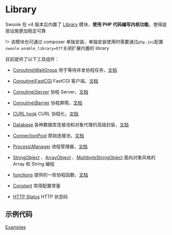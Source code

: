 # Library

Swoole 在 v4 版本后内置了 [Library](https://github.com/swoole/library) 模块，**使用 PHP 代码编写内核功能**，使得底层设施更加稳定可靠

!> 该模块也可通过 composer 单独安装，单独安装使用时需要通过`php.ini`配置`swoole.enable_library=Off`关闭扩展内置的 library

目前提供了以下工具组件：

- [Coroutine\WaitGroup](https://github.com/swoole/library/blob/master/src/core/Coroutine/WaitGroup.php) 用于等待并发协程任务，[文档](/coroutine/wait_group)
- [Coroutine\FastCGI](https://github.com/swoole/library/tree/master/src/core/Coroutine/FastCGI) FastCGI 客户端，[文档](/coroutine_client/fastcgi)
- [Coroutine\Server](https://github.com/swoole/library/blob/master/src/core/Coroutine/Server.php) 协程 Server，[文档](/coroutine/server)
- [Coroutine\Barrier](https://github.com/swoole/library/blob/master/src/core/Coroutine/Barrier.php) 协程屏障，[文档](/coroutine/barrier)

- [CURL hook](https://github.com/swoole/library/tree/master/src/core/Curl) CURL 协程化，[文档](/runtime?id=swoole_hook_curl)
- [Database](https://github.com/swoole/library/tree/master/src/core/Database) 各种数据库连接池和对象代理的高级封装，[文档](/coroutine/conn_pool?id=database)
- [ConnectionPool](https://github.com/swoole/library/blob/master/src/core/ConnectionPool.php) 原始连接池，[文档](/coroutine/conn_pool?id=connectionpool)
- [Process\Manager](https://github.com/swoole/library/blob/master/src/core/Process/Manager.php) 进程管理器，[文档](/process/process_manager)

- [StringObject](https://github.com/swoole/library/blob/master/src/core/StringObject.php) 、[ArrayObject](https://github.com/swoole/library/blob/master/src/core/ArrayObject.php) 、[MultibyteStringObject](https://github.com/swoole/library/blob/master/src/core/MultibyteStringObject.php) 面向对象风格的 Array 和 String 编程

- [functions](https://github.com/swoole/library/blob/master/src/core/Coroutine/functions.php) 提供的一些协程函数，[文档](/coroutine/coroutine?id=函数)
- [Constant](https://github.com/swoole/library/tree/master/src/core/Constant.php) 常用配置常量
- [HTTP Status](https://github.com/swoole/library/blob/master/src/core/Http/Status.php) HTTP 状态码

## 示例代码

[Examples](https://github.com/swoole/library/tree/master/examples)
